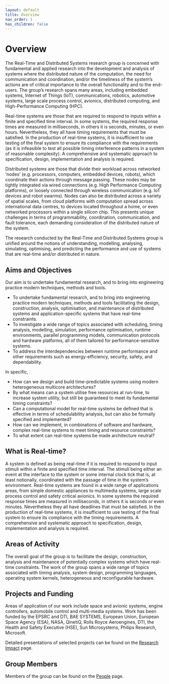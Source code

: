 ```yaml
---
layout: default
title: Overview
nav_order: 1
has_children: false
---
```


# Overview
The Real-Time and Distributed Systems research group is concerned with fundamental and applied research into the development and analysis of systems where the distributed nature of the computation, the need for communication and coordination, and/or the timeliness of the system’s actions are of critical importance to the overall functionality and to the end-users.  The group’s research spans many areas, including embedded systems, Internet of Things (IoT), communications, robotics, automotive systems, large scale process control, avionics, distributed computing, and High-Performance Computing (HPC).

Real-time systems are those that are required to respond to inputs within a finite and specified time interval. In some systems, the required response times are measured in milliseconds, in others it is seconds, minutes, or even hours. Nevertheless, they all have timing requirements that must be satisfied. In the production of real-time systems, it is insufficient to use testing of the final system to ensure its compliance with the requirements (as it is infeasible to test all possible timing interference patterns in a system of reasonable complexity). A comprehensive and systematic approach to specification, design, implementation and analysis is required.

Distributed systems are those that divide their workload across networked ‘nodes’ (e.g. processors, computers, embedded devices, robots), which coordinate their actions through message passing. These nodes may be tightly integrated via wired connections (e.g. High Performance Computing platforms), or loosely connected through wireless communication (e.g. IoT devices and robot swarms). Nodes can also be distributed across a variety of spatial scales, from cloud platforms with computation spread across international data centres, to devices located throughout a home, or even networked processors within a single silicon chip. This presents unique challenges in terms of programmability, coordination, communication, and fault tolerance, each demanding consideration of the distributed nature of the system.

The research conducted by the Real-Time and Distributed Systems group is unified around the notions of understanding, modelling, analysing, simulating, optimising, and predicting the performance and use of systems that are real-time and/or distributed in nature.


## Aims and Objectives
Our aim is to undertake fundamental research, and to bring into engineering practice modern techniques, methods and tools.

- To undertake fundamental research, and to bring into engineering practice modern techniques, methods and tools facilitating the design, construction, analysis, optimisation, and maintenance of distributed systems and application-specific systems that have real-time constraints.
- To investigate a wide range of topics associated with scheduling, timing analysis, modelling, simulation, performance optimisation, runtime environments, parallel programming models, communication protocols and hardware platforms, all of them tailored for performance-sensitive systems.
- To address the interdependencies between runtime performance and other requirements such as energy-efficiency, security, safety, and dependability.

In specific,

- How can we design and build time-predictable systems using modern heterogeneous multicore architectures?
- By what means can a system utilise free resources at run-time, to increase system utility, but still be guaranteed to meet its fundamental timing constraints?
- Can a computational model for real-time systems be defined that is effective in terms of schedulability analysis, but can also be formally specified and implemented?
- How can we implement, in combinations of software and hardware, complex real-time systems to meet timing and resource constraints?
- To what extent can real-time systems be made architecture neutral?

## What is Real-time?
A system is defined as being real-time if it is required to respond to input stimuli within a finite and specified time interval. The stimuli being either an event at the interface to the system or some internal clock tick that is, at least notionally, coordinated with the passage of time in the system’s environment. Real-time systems are found in a wide range of applications areas, from simple domestic appliances to multimedia systems, large scale process control and safety critical avionics. In some systems the required response times are measured in milliseconds, in others it is seconds or even minutes. Nevertheless they all have deadlines that must be satisfied. In the production of real-time systems, it is insufficient to use testing of the final system to ensure its compliance with the timing requirements. A comprehensive and systematic approach to specification, design, implementation and analysis is required.

## Areas of Activity
The overall goal of the group is to facilitate the design, construction, analysis and maintenance of potentially complex systems which have real-time constraints. The work of the group spans a wide range of topics associated with timing analysis, system design, programming languages, operating system kernels, heterogeneous and reconfigurable hardware.

## Projects and Funding
Areas of application of our work include space and avionic systems, engine controllers, automobile control and multi-media systems. Work has been funded by the EPSRC and DTI, BAE SYSTEMS, European Union, European Space Agency (ESA), NASA, QinetiQ, Rolls Royce Aeroengines, DTI, the Health and Safety Executive (HSE), Sun Microsystems, Philips Research, Microsoft.

Detailed presentations of selected projects can be found on the [Research Impact](/docs/research/impact.html) page.

## Group Members
Members of the group can be found on the [People](/docs/people.html) page.
